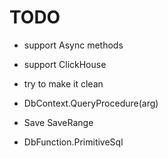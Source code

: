 ﻿
# TODO

 - support Async methods
 - support ClickHouse  

 - try to make it clean  

 - DbContext.QueryProcedure<Entity>(arg)  
 - Save SaveRange  
 - DbFunction.PrimitiveSql  